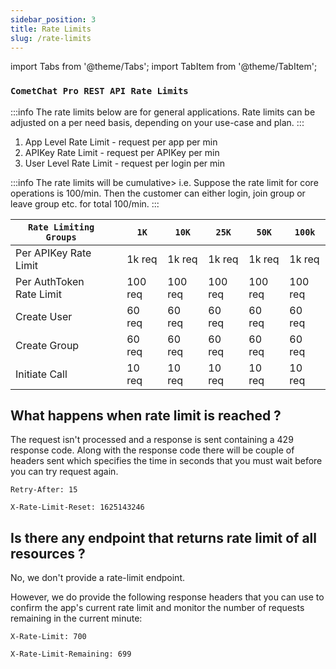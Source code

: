 ```yaml
---
sidebar_position: 3
title: Rate Limits
slug: /rate-limits
---
```

import Tabs from '@theme/Tabs';
import TabItem from '@theme/TabItem';

### `CometChat Pro REST API Rate Limits`

:::info
The rate limits below are for general applications. Rate limits can be adjusted on a per need basis, depending on your use-case and plan.
:::

1. App Level Rate Limit  - request per app per min
2. APIKey Rate Limit       - request per APIKey per min
3. User Level Rate Limit           - request per login per min


:::info 
The rate limits will be cumulative>  i.e. Suppose the rate limit for core operations is 100/min. Then the customer can either login, join group or leave group etc. for total 100/min.
:::

| `Rate Limiting Groups` |  | `1K` | `10K` | `25K` | `50K` | `100k` | 
| ---- | ---- | ---- | ---- | ---- | ---- | ---- | 
| Per APIKey Rate Limit |  | 1k req | 1k req | 1k req | 1k req | 1k req | 
| Per AuthToken Rate Limit |  | 100 req | 100 req | 100 req | 100 req | 100 req | 
| Create User |  | 60 req | 60 req | 60 req | 60 req | 60 req | 
| Create Group |  | 60 req | 60 req | 60 req | 60 req | 60 req | 
| Initiate Call |  | 10 req | 10 req | 10 req | 10 req | 10 req | 


## What happens when rate limit is reached ?

The request isn't processed and a response is sent containing a 429 response code.
Along with the response code there will be couple of headers sent which specifies the time in seconds that you must wait before you can try request again.

`Retry-After: 15`

`X-Rate-Limit-Reset: 1625143246`

## Is there any endpoint that returns rate limit of all resources ?

No, we don't provide a rate-limit endpoint.

However, we do provide the following response headers that you can use to confirm the app's current rate limit and monitor the number of requests remaining in the current minute:

`X-Rate-Limit: 700`

`X-Rate-Limit-Remaining: 699`